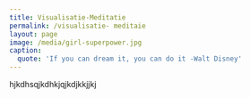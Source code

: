 ```yaml
---
title: Visualisatie-Meditatie
permalink: /visualisatie- meditaie
layout: page
image: /media/girl-superpower.jpg
caption:
  quote: 'If you can dream it, you can do it -Walt Disney'
---
```


hjkdhsqjkdhkjqjkdjkkjjkj
